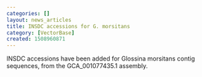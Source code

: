 ```yaml
---
categories: []
layout: news_articles
title: INSDC accessions for G. morsitans
category: [VectorBase]
created: 1508960871
---
```

INSDC accessions have been added for Glossina morsitans contig sequences, from the GCA_001077435.1 assembly.
